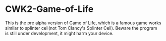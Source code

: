 # CWK2-Game-of-Life

This is the pre alpha version of Game of Life, which is a famous game works similar to splinter cell(not Tom Clancy's Splinter Cell).
Beware the program is still under development, it might harm your device.
